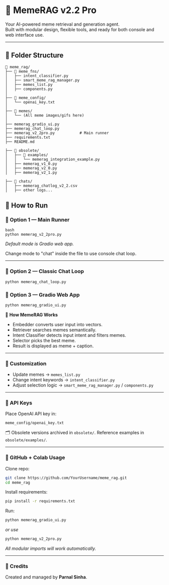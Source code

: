 # 🤖 MemeRAG v2.2 Pro

Your AI-powered meme retrieval and generation agent.  
Built with modular design, flexible tools, and ready for both console and web interface use.

---

## 📂 Folder Structure

```plaintext
📁 meme_rag/
├── 📁 meme_fns/                  
│   ├── intent_classifier.py
│   ├── smart_meme_rag_manager.py
│   ├── memes_list.py
│   ├── components.py
│
├── 📁 meme_config/               
│   └── openai_key.txt
│
├── 📁 memes/                     
│   └── (All meme images/gifs here)
│
├── memerag_gradio_ui.py         
├── memerag_chat_loop.py         
├── memerag_v2_2pro.py           # Main runner
├── requirements.txt
├── README.md

├── 📁 obsolete/                  
│   ├── 📁 examples/
│   │   └── memerag_integration_example.py
│   ├── memerag_v1_0.py
│   ├── memerag_v2_0.py
│   ├── memerag_v2_1.py

├── 📁 chats/                     
│   ├── memerag_chatlog_v2_2.csv
│   ├── other logs...
````

## 🚀 How to Run

### 🔷 Option 1 — Main Runner

```
bash
python memerag_v2_2pro.py 
```

*Default mode is Gradio web app.*

Change mode to "chat" inside the file to use console chat loop.

---

### 🔷 Option 2 — Classic Chat Loop

```bash
python memerag_chat_loop.py 
```

### 🔷 Option 3 — Gradio Web App

```bash
python memerag_gradio_ui.py
```

🧠 **How MemeRAG Works**

* Embedder converts user input into vectors.
* Retriever searches memes semantically.
* Intent Classifier detects input intent and filters memes.
* Selector picks the best meme.
* Result is displayed as meme + caption.

---

### 📝 Customization

* Update memes → `memes_list.py`
* Change intent keywords → `intent_classifier.py`
* Adjust selection logic → `smart_meme_rag_manager.py` / `components.py`

---

### 🔐 API Keys

Place OpenAI API key in:

```plaintext
meme_config/openai_key.txt
```

🗂 Obsolete versions archived in `obsolete/`. Reference examples in `obsolete/examples/`.

---

### 🐙 GitHub + Colab Usage

Clone repo:

```bash
git clone https://github.com/YourUsername/meme_rag.git
cd meme_rag
```

Install requirements:

```bash
pip install -r requirements.txt
```

Run:

```bash
python memerag_gradio_ui.py 
```

*or use*

```bash
python memerag_v2_2pro.py
```

*All modular imports will work automatically.*

---

### 👑 Credits

Created and managed by **Parnal Sinha**.



